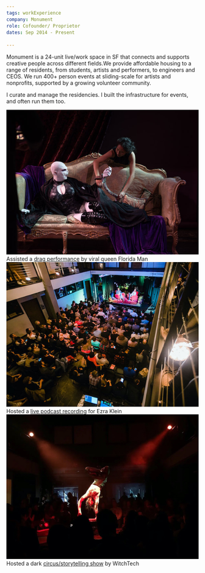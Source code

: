 ```yaml
---
tags: workExperience
company: Monument
role: Cofounder/ Proprietor
dates: Sep 2014 - Present

---
```


Monument is a 24-unit live/work space in SF that connects and supports creative people across different fields.We provide affordable housing to a range of residents, from students, artists and performers, to engineers and CEOS. We run 400+ person events at sliding-scale for artists and nonprofits, supported by a growing volunteer community.

I curate and manage the residencies. I built the infrastructure for events, and often run them too.

<div class="project-images flex-container">
<div class="image-container flex-item flex-item--small">
  <img src="./img/monument-1.jpg" alt="Assisted viral drag queen Florida Man as Lady Voldemort" />
  <div class="caption">Assisted a <a href="https://www.youtube.com/watch?v=-Byo4wkH7dg" target="_blank">drag performance</a> by viral queen Florida Man</div>
</div>

<div class="image-container flex-item flex-item--small">
  <img src="./img/monument-2.jpg" alt="Hosted a live podcast for Ezra Klein" />
  <div class="caption">Hosted a <a href="https://www.vox.com/podcasts/2019/11/11/20956486/social-media-alt-right-facebook-andrew-marantz-ezra-klein" target="_blank">live podcast recording</a> for Ezra Klein</div>
</div>

<div class="image-container flex-item flex-item--small">
  <img src="./img/monument-3.jpg" alt="Ran a dark circus/slam poetry show Kintsukuroi by WitchTech" />
  <div class="caption">Hosted a dark <a href="https://www.youtube.com/watch?v=hRKES5enS9E" target="_blank">circus/storytelling show</a> by WitchTech</div>
</div>
</div>
